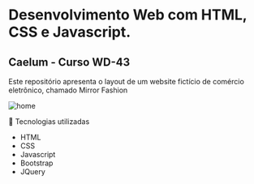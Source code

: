 # Desenvolvimento Web com HTML, CSS e Javascript.
<h2>Caelum - Curso WD-43</h2>

Este repositório apresenta o layout de um website fictício de comércio eletrônico, chamado Mirror Fashion

![home](https://user-images.githubusercontent.com/32960040/87359141-a4654a80-c53d-11ea-8b43-0d83e6b92cf9.JPG)

:rocket: Tecnologias utilizadas

* HTML
* CSS
* Javascript
* Bootstrap
* JQuery
